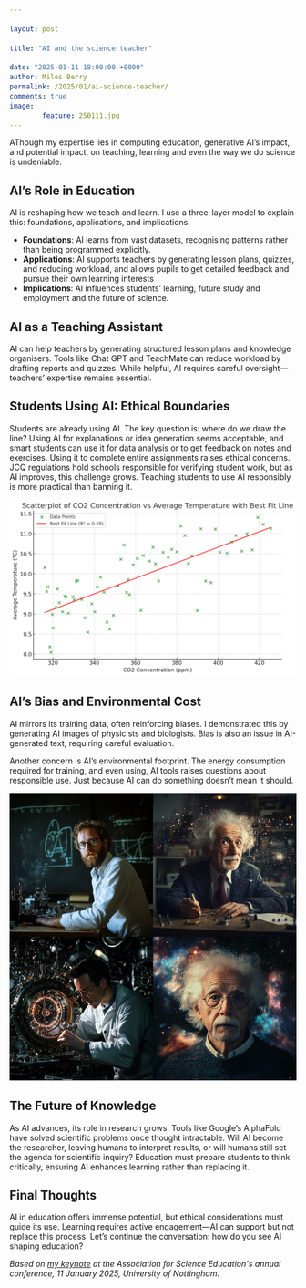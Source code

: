 ```yaml
---  

layout: post  

title: "AI and the science teacher"  

date: "2025-01-11 18:00:00 +0000"
author: Miles Berry
permalink: /2025/01/ai-science-teacher/
comments: true
image:
        feature: 250111.jpg
---
```


AThough my expertise lies in computing education, generative AI’s impact, and potential impact, on teaching, learning and even the way we do science is undeniable.  

## AI’s Role in Education  

AI is reshaping how we teach and learn. I use a three-layer model to explain this: foundations, applications, and implications.  

* **Foundations**: AI learns from vast datasets, recognising patterns rather than being programmed explicitly.  
* **Applications**: AI supports teachers by generating lesson plans, quizzes, and reducing workload, and allows pupils to get detailed feedback and pursue their own learning interests  
* **Implications**: AI influences students’ learning, future study and employment and the future of science.  

## AI as a Teaching Assistant  

AI can help teachers by generating structured lesson plans and knowledge organisers. Tools like Chat GPT and TeachMate can reduce workload by drafting reports and quizzes. While helpful, AI requires careful oversight—teachers’ expertise remains essential.  

## Students Using AI: Ethical Boundaries  

Students are already using AI. The key question is: where do we draw the line? Using AI for explanations or idea generation seems acceptable, and smart students can use it for data analysis or to get feedback on notes and exercises. Using it to complete entire assignments raises ethical concerns. JCQ regulations hold schools responsible for verifying student work, but as AI improves, this challenge grows. Teaching students to use AI responsibly is more practical than banning it.  

![Chat GPT analysis of CO2 vs average annual temperature](/images/scatterplot.png)

## AI’s Bias and Environmental Cost  

AI mirrors its training data, often reinforcing biases. I demonstrated this by generating AI images of physicists and biologists. Bias is also an issue in AI-generated text, requiring careful evaluation.  

Another concern is AI’s environmental footprint. The energy consumption required for training, and even using, AI tools raises questions about responsible use. Just because AI can do something doesn’t mean it should.  

![AI-generated images of physicists](/images/aiphysicists.jpeg)

## The Future of Knowledge  

As AI advances, its role in research grows. Tools like Google’s AlphaFold have solved scientific problems once thought intractable. Will AI become the researcher, leaving humans to interpret results, or will humans still set the agenda for scientific inquiry? Education must prepare students to think critically, ensuring AI enhances learning rather than replacing it.  

## Final Thoughts  

AI in education offers immense potential, but ethical considerations must guide its use. Learning requires active engagement—AI can support but not replace this process. Let’s continue the conversation: how do you see AI shaping education?  

*Based on [my keynote](https://www.youtube.com/watch?v=XFkjmAni0IM) at the Association for Science Education's annual conference, 11 January 2025, University of Nottingham.*
